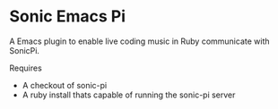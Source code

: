# Sonic Emacs Pi


A Emacs plugin to enable live coding music in Ruby communicate with SonicPi.

Requires
* A checkout of sonic-pi
* A ruby install thats capable of running the sonic-pi server
